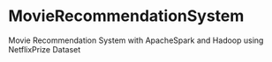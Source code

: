 # MovieRecommendationSystem
Movie Recommendation System with ApacheSpark and Hadoop using NetflixPrize Dataset
